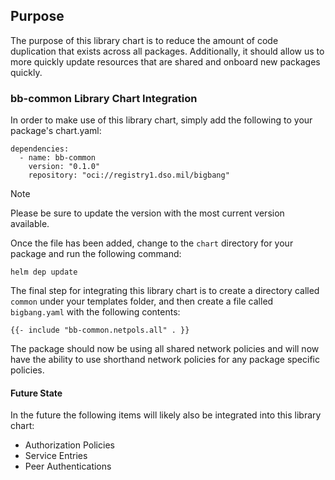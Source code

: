 ## Purpose

The purpose of this library chart is to reduce the amount of code duplication that exists across all packages.  Additionally, it should allow us to more quickly update resources that are shared and onboard new packages quickly.

### bb-common Library Chart Integration

In order to make use of this library chart, simply add the following to your package's chart.yaml:

```
dependencies:
  - name: bb-common
    version: "0.1.0"
    repository: "oci://registry1.dso.mil/bigbang"
```

> [!NOTE]
> Please be sure to update the version with the most current version available.

Once the file has been added, change to the `chart` directory for your package and run the following command:

`helm dep update`

The final step for integrating this library chart is to create a directory called `common` under your templates folder, and then create a file called `bigbang.yaml` with the following contents:

```
{{- include "bb-common.netpols.all" . }}
```

The package should now be using all shared network policies and will now have the ability to use shorthand network policies for any package specific policies.

####  Future State

In the future the following items will likely also be integrated into this library chart:

- Authorization Policies
- Service Entries
- Peer Authentications